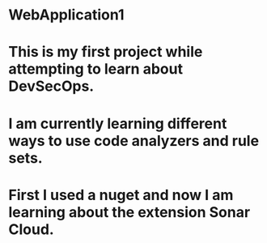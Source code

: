 # WebApplication1
# This is my first project while attempting to learn about DevSecOps. 
# I am currently learning different ways to use code analyzers and rule sets.  
# First I used a nuget and now I am learning about the extension Sonar Cloud. 

